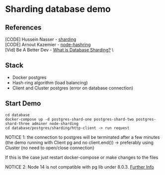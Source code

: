 # Sharding database demo

## References
[CODE] Hussein Nasser - [sharding](https://github.com/hnasr/javascript_playground/blob/master/sharding/index.js) \
[CODE] Arnout Kazemier - [node-hashring](https://github.com/3rd-Eden/node-hashring) \
[Vid] Be A Better Dev - [What is Database Sharding?](https://www.youtube.com/watch?v=hdxdhCpgYo8&ab_channel=BeABetterDev) \

## Stack
- Docker postgres
- Hash-ring algorithm (load balancing)
- Client and Cluster postgres (error on database connection)

## Start Demo

```
cd database
docker-compose up -d postgres-shard-one postgres-shard-two postgres-shard-three adminer node-sharding
cd database/postgres/sharding/http-client -> run request
```

NOTICE 1: the connection to postgres will be terminated after a
few minutes (the demo running with Client pg and no client.end()) -> preferably using
Cluster (no need to open/close connection)

If this is the case just restart docker-compose or make changes to
the files

NOTICE 2: Node 14 is not compatible with pg lib under 8.0.3.
[Further Info](https://github.com/brianc/node-postgres/issues/2180)


